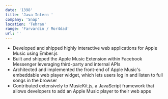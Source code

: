```yaml
---
date: '1398'
title: 'Java Intern '
company: 'Snap'
location: 'Tehran'
range: 'Farvardin / Mor4dad'
url: ''
---
```


- Developed and shipped highly interactive web applications for Apple Music using Ember.js
- Built and shipped the Apple Music Extension within Facebook Messenger leveraging third-party and internal APIs
- Architected and implemented the front-end of Apple Music's embeddable web player widget, which lets users log in and listen to full songs in the browser
- Contributed extensively to MusicKit.js, a JavaScript framework that allows developers to add an Apple Music player to their web apps
